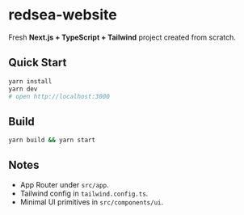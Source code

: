 # redsea-website

Fresh **Next.js + TypeScript + Tailwind** project created from scratch.

## Quick Start
```bash
yarn install
yarn dev
# open http://localhost:3000
```

## Build
```bash
yarn build && yarn start
```

## Notes
- App Router under `src/app`.
- Tailwind config in `tailwind.config.ts`.
- Minimal UI primitives in `src/components/ui`.
